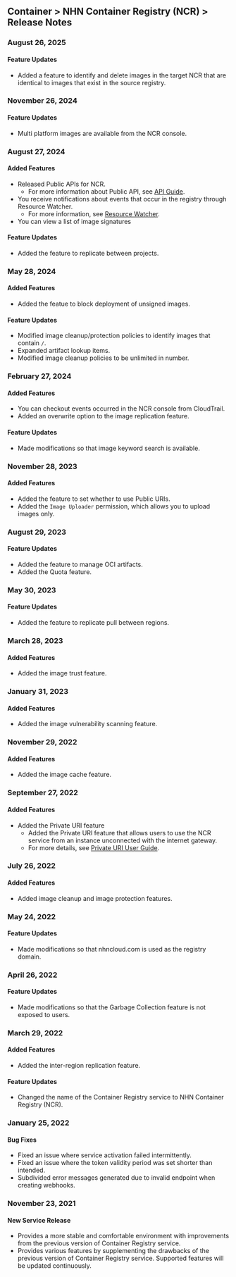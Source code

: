## Container > NHN Container Registry (NCR) > Release Notes

### August 26, 2025

#### Feature Updates

* Added a feature to identify and delete images in the target NCR that are identical to images that exist in the source registry.

### November 26, 2024

#### Feature Updates

* Multi platform images are available from the NCR console.
  
### August 27, 2024

#### Added Features

* Released Public APIs for NCR.
  * For more information about Public API, see [API Guide](/Container/NCR/en/public-api/).
* You receive notifications about events that occur in the registry through Resource Watcher.
  * For more information, see [Resource Watcher](/Governance%20&%20Audit/Resource%20Watcher/en/overview).
* You can view a list of image signatures

#### Feature Updates

* Added the feature to replicate between projects.


### May 28, 2024

#### Added Features
* Added the featue to block deployment of unsigned images.

#### Feature Updates
* Modified image cleanup/protection policies to identify images that contain `/`.
* Expanded artifact lookup items.
* Modified image cleanup policies to be unlimited in number.

### February 27, 2024

#### Added Features
* You can checkout events occurred in the NCR console from CloudTrail.
* Added an overwrite option to the image replication feature.

#### Feature Updates
* Made modifications so that image keyword search is available.

### November 28, 2023

#### Added Features
* Added the feature to set whether to use Public URIs.
* Added the `Image Uploader` permission, which allows you to upload images only.

### August 29, 2023

#### Feature Updates

* Added the feature to manage OCI artifacts.
* Added the Quota feature.

### May 30, 2023

#### Feature Updates

* Added the feature to replicate pull between regions.

### March 28, 2023

#### Added Features

* Added the image trust feature.

### January 31, 2023

#### Added Features

* Added the image vulnerability scanning feature.

### November 29, 2022

#### Added Features

* Added the image cache feature.

### September 27, 2022

#### Added Features

* Added the Private URI feature
  * Added the Private URI feature that allows users to use the NCR service from an instance unconnected with the internet gateway.
  * For more details, see [Private URI User Guide](./user-guide/#private-uri).

### July 26, 2022

#### Added Features

* Added image cleanup and image protection features.

### May 24, 2022

#### Feature Updates

* Made modifications so that nhncloud.com is used as the registry domain.

### April 26, 2022

#### Feature Updates

* Made modifications so that the Garbage Collection feature is not exposed to users.

### March 29, 2022

#### Added Features

* Added the inter-region replication feature.

#### Feature Updates

* Changed the name of the Container Registry service to NHN Container Registry (NCR).

### January 25, 2022

#### Bug Fixes
* Fixed an issue where service activation failed intermittently.
* Fixed an issue where the token validity period was set shorter than intended.
* Subdivided error messages generated due to invalid endpoint when creating webhooks.


### November 23, 2021
#### New Service Release
* Provides a more stable and comfortable environment with improvements from the previous version of Container Registry service.
* Provides various features by supplementing the drawbacks of the previous version of Container Registry service. Supported features will be updated continuously.

